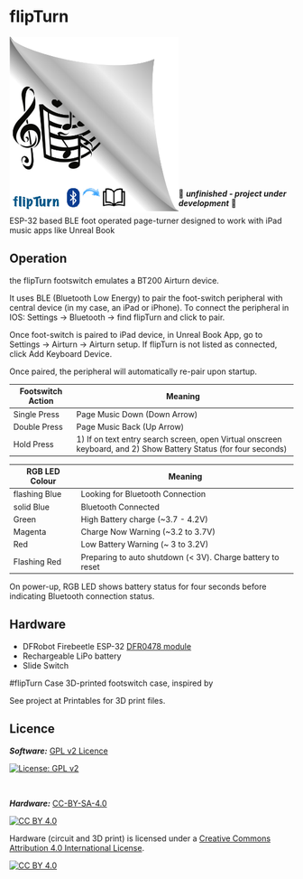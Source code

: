 # flipTurn


<img align="left" src="images/10E8D329-E4C9-4EC1-8C14-E52BE17179A1.png" width="300"/> 

<br>
<br>
<br>
<br>
<br>
<br>
<br>
<br>
<br>
<br>
<br>
<br>
<br>
<br>
<br>


:construction:  ***unfinished - project under development***  :construction:

ESP-32 based BLE foot operated page-turner designed to work with iPad music apps like Unreal Book

## Operation

the flipTurn footswitch emulates a BT200 Airturn device. 

It uses BLE (Bluetooth Low Energy) to pair the foot-switch peripheral with central device (in my case, an iPad or iPhone).  To connect the peripheral in IOS: Settings -> Bluetooth -> find flipTurn and click to pair.

Once foot-switch is paired to iPad device, in Unreal Book App, go to Settings -> Airturn -> Airturn setup.  If flipTurn is not listed as connected, click Add Keyboard Device.

Once paired, the peripheral will automatically re-pair upon startup.

|Footswitch Action| Meaning|
|-------|---|
| Single Press| Page Music Down (Down Arrow)
| Double Press | Page Music Back (Up Arrow)
| Hold Press | 1) If on text entry search screen, open Virtual onscreen keyboard, and 2) Show Battery Status (for four seconds)



|RGB LED Colour| Meaning|
|---|---|
|flashing Blue| Looking for Bluetooth Connection
| solid Blue| Bluetooth Connected
| Green| High Battery charge (~3.7 - 4.2V)
| Magenta| Charge Now Warning (~3.2 to 3.7V)
| Red| Low Battery Warning (~ 3 to 3.2V)
|Flashing Red| Preparing to auto shutdown (< 3V).  Charge battery to reset

On power-up, RGB LED shows battery status for four seconds before indicating Bluetooth connection status.




## Hardware

* DFRobot Firebeetle ESP-32 [DFR0478 module](https://www.dfrobot.com/product-1590.html?tracking=5bb8307c07f05&gclid=CjwKCAjw5P2aBhAlEiwAAdY7dJ-QGfzxyblFBYGZIF1oe9mBKURqpCOLsVRYEaOLaDYofkDmhq_u7BoCOLoQAvD_BwE)
* Rechargeable LiPo battery
* Slide Switch

#flipTurn Case
3D-printed footswitch case, inspired by 

See project at Printables for 3D print files.


## Licence
***Software:*** [GPL v2 Licence](https://github.com/cwgstreet/flipTurn/blob/main/Licence-software.md)

[![License: GPL v2](https://img.shields.io/badge/License-GPLv2-blue.svg)](https://www.gnu.org/licenses/gpl-2.0)


<br>

***Hardware:*** [CC-BY-SA-4.0](https://github.com/cwgstreet/flipTurn/blob/main/Licence-hardware.md)

 [![CC BY 4.0][cc-by-shield]][cc-by]

Hardware (circuit and 3D print) is licensed under a
[Creative Commons Attribution 4.0 International License][cc-by].

[![CC BY 4.0][cc-by-image]][cc-by]

[cc-by]: http://creativecommons.org/licenses/by/4.0/
[cc-by-image]: https://i.creativecommons.org/l/by/4.0/88x31.png
[cc-by-shield]: https://img.shields.io/badge/License-CC%20BY%204.0-lightgrey.svg
